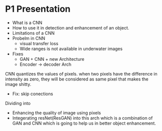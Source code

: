# P1 Presentation
- What is a CNN
- How to use it in detection and enhancement of an object.
- Limitations of a CNN
- Probelm in CNN
  - visual transfer loss
  - Wide ranges is not available in underwater images
- Fixes
  - GAN + CNN + new Architecture
  - Encoder -> decoder Arch

CNN quantizes the values of pixels. when two pixels have the difference in intensity as zero, they will be considered as same pixel that makes the image shitty.
- Fix: skip conections

Dividing into
- Enhancing the quality of image using pixels
- Integerating resNet(ResGAN) into this arch which is a combination of GAN and CNN which is going to help us in better object enhancement.